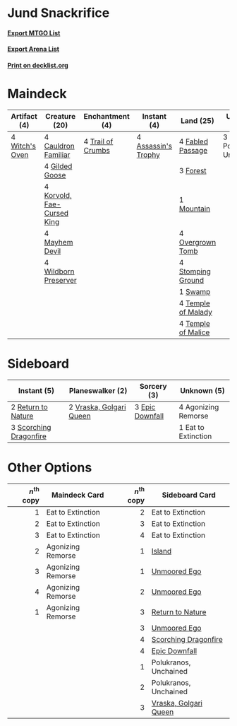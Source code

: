 # Jund Snackrifice

#### [Export MTGO List](../collection/Jund%20Snackrifice/Jund%20Snackrifice.txt)
#### [Export Arena List](../collection/Jund%20Snackrifice/Jund%20Snackrifice_arena.txt)
#### [Print on decklist.org](http://decklist.org/?deckmain=4%09Assassin's%20Trophy%0A4%09Cauldron%20Familiar%0A4%09Fabled%20Passage%0A3%09Forest%0A4%09Gilded%20Goose%0A4%09Korvold,%20Fae-Cursed%20King%0A4%09Mayhem%20Devil%0A1%09Mountain%0A4%09Overgrown%20Tomb%0A3%09Polukranos,%20Unchained%0A4%09Stomping%20Ground%0A1%09Swamp%0A4%09Temple%20of%20Malady%0A4%09Temple%20of%20Malice%0A4%09Trail%20of%20Crumbs%0A4%09Wildborn%20Preserver%0A4%09Witch's%20Oven&deckside=4%09Agonizing%20Remorse%0A1%09Eat%20to%20Extinction%0A3%09Epic%20Downfall%0A2%09Return%20to%20Nature%0A3%09Scorching%20Dragonfire%0A2%09Vraska,%20Golgari%20Queen)
# Maindeck

|                                      Artifact (4)                                       |                                            Creature (20)                                            |                                      Enchantment (4)                                       |                                         Instant (4)                                          |                                          Land (25)                                          |      Unknown (3)      |
|-----------------------------------------------------------------------------------------|-----------------------------------------------------------------------------------------------------|--------------------------------------------------------------------------------------------|----------------------------------------------------------------------------------------------|---------------------------------------------------------------------------------------------|-----------------------|
|4 [Witch's Oven](http://gatherer.wizards.com/Pages/Card/Details.aspx?multiverseid=473199)|4 [Cauldron Familiar](http://gatherer.wizards.com/Pages/Card/Details.aspx?multiverseid=473043)       |4 [Trail of Crumbs](http://gatherer.wizards.com/Pages/Card/Details.aspx?multiverseid=473141)|4 [Assassin's Trophy](http://gatherer.wizards.com/Pages/Card/Details.aspx?multiverseid=452902)|4 [Fabled Passage](http://gatherer.wizards.com/Pages/Card/Details.aspx?multiverseid=473206)  |3 Polukranos, Unchained|
|                                                                                         |4 [Gilded Goose](http://gatherer.wizards.com/Pages/Card/Details.aspx?multiverseid=473122)            |                                                                                            |                                                                                              |3 [Forest](http://gatherer.wizards.com/Pages/Card/Details.aspx?multiverseid=439860)          |                       |
|                                                                                         |4 [Korvold, Fae-Cursed King](http://gatherer.wizards.com/Pages/Card/Details.aspx?multiverseid=476047)|                                                                                            |                                                                                              |1 [Mountain](http://gatherer.wizards.com/Pages/Card/Details.aspx?multiverseid=439859)        |                       |
|                                                                                         |4 [Mayhem Devil](http://gatherer.wizards.com/Pages/Card/Details.aspx?multiverseid=461131)            |                                                                                            |                                                                                              |4 [Overgrown Tomb](http://gatherer.wizards.com/Pages/Card/Details.aspx?multiverseid=405103)  |                       |
|                                                                                         |4 [Wildborn Preserver](http://gatherer.wizards.com/Pages/Card/Details.aspx?multiverseid=473144)      |                                                                                            |                                                                                              |4 [Stomping Ground](http://gatherer.wizards.com/Pages/Card/Details.aspx?multiverseid=405110) |                       |
|                                                                                         |                                                                                                     |                                                                                            |                                                                                              |1 [Swamp](http://gatherer.wizards.com/Pages/Card/Details.aspx?multiverseid=439858)           |                       |
|                                                                                         |                                                                                                     |                                                                                            |                                                                                              |4 [Temple of Malady](http://gatherer.wizards.com/Pages/Card/Details.aspx?multiverseid=380515)|                       |
|                                                                                         |                                                                                                     |                                                                                            |                                                                                              |4 [Temple of Malice](http://gatherer.wizards.com/Pages/Card/Details.aspx?multiverseid=378536)|                       |


# Sideboard

|                                           Instant (5)                                           |                                         Planeswalker (2)                                         |                                       Sorcery (3)                                        |    Unknown (5)    |
|-------------------------------------------------------------------------------------------------|--------------------------------------------------------------------------------------------------|------------------------------------------------------------------------------------------|-------------------|
|2 [Return to Nature](http://gatherer.wizards.com/Pages/Card/Details.aspx?multiverseid=461102)    |2 [Vraska, Golgari Queen](http://gatherer.wizards.com/Pages/Card/Details.aspx?multiverseid=452963)|3 [Epic Downfall](http://gatherer.wizards.com/Pages/Card/Details.aspx?multiverseid=473047)|4 Agonizing Remorse|
|3 [Scorching Dragonfire](http://gatherer.wizards.com/Pages/Card/Details.aspx?multiverseid=473101)|                                                                                                  |                                                                                          |1 Eat to Extinction|


# Other Options

|*n*<sup>th</sup> copy|  Maindeck Card  |*n*<sup>th</sup> copy|                                         Sideboard Card                                         |
|--------------------:|-----------------|--------------------:|------------------------------------------------------------------------------------------------|
|                    1|Eat to Extinction|                    2|Eat to Extinction                                                                               |
|                    2|Eat to Extinction|                    3|Eat to Extinction                                                                               |
|                    3|Eat to Extinction|                    4|Eat to Extinction                                                                               |
|                    2|Agonizing Remorse|                    1|[Island](http://gatherer.wizards.com/Pages/Card/Details.aspx?multiverseid=439857)               |
|                    3|Agonizing Remorse|                    1|[Unmoored Ego](http://gatherer.wizards.com/Pages/Card/Details.aspx?multiverseid=452962)         |
|                    4|Agonizing Remorse|                    2|[Unmoored Ego](http://gatherer.wizards.com/Pages/Card/Details.aspx?multiverseid=452962)         |
|                    1|Agonizing Remorse|                    3|[Return to Nature](http://gatherer.wizards.com/Pages/Card/Details.aspx?multiverseid=461102)     |
|                     |                 |                    3|[Unmoored Ego](http://gatherer.wizards.com/Pages/Card/Details.aspx?multiverseid=452962)         |
|                     |                 |                    4|[Scorching Dragonfire](http://gatherer.wizards.com/Pages/Card/Details.aspx?multiverseid=473101) |
|                     |                 |                    4|[Epic Downfall](http://gatherer.wizards.com/Pages/Card/Details.aspx?multiverseid=473047)        |
|                     |                 |                    1|Polukranos, Unchained                                                                           |
|                     |                 |                    2|Polukranos, Unchained                                                                           |
|                     |                 |                    3|[Vraska, Golgari Queen](http://gatherer.wizards.com/Pages/Card/Details.aspx?multiverseid=452963)|

